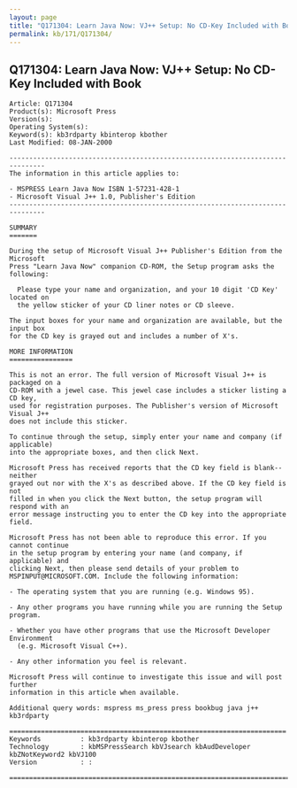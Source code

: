 ```yaml
---
layout: page
title: "Q171304: Learn Java Now: VJ++ Setup: No CD-Key Included with Book"
permalink: kb/171/Q171304/
---
```


## Q171304: Learn Java Now: VJ++ Setup: No CD-Key Included with Book

	Article: Q171304
	Product(s): Microsoft Press
	Version(s): 
	Operating System(s): 
	Keyword(s): kb3rdparty kbinterop kbother
	Last Modified: 08-JAN-2000
	
	-------------------------------------------------------------------------------
	The information in this article applies to:
	
	- MSPRESS Learn Java Now ISBN 1-57231-428-1 
	- Microsoft Visual J++ 1.0, Publisher's Edition 
	-------------------------------------------------------------------------------
	
	SUMMARY
	=======
	
	During the setup of Microsoft Visual J++ Publisher's Edition from the Microsoft
	Press "Learn Java Now" companion CD-ROM, the Setup program asks the following:
	
	  Please type your name and organization, and your 10 digit 'CD Key' located on
	  the yellow sticker of your CD liner notes or CD sleeve.
	
	The input boxes for your name and organization are available, but the input box
	for the CD key is grayed out and includes a number of X's.
	
	MORE INFORMATION
	================
	
	This is not an error. The full version of Microsoft Visual J++ is packaged on a
	CD-ROM with a jewel case. This jewel case includes a sticker listing a CD key,
	used for registration purposes. The Publisher's version of Microsoft Visual J++
	does not include this sticker.
	
	To continue through the setup, simply enter your name and company (if applicable)
	into the appropriate boxes, and then click Next.
	
	Microsoft Press has received reports that the CD key field is blank--neither
	grayed out nor with the X's as described above. If the CD key field is not
	filled in when you click the Next button, the setup program will respond with an
	error message instructing you to enter the CD key into the appropriate field.
	
	Microsoft Press has not been able to reproduce this error. If you cannot continue
	in the setup program by entering your name (and company, if applicable) and
	clicking Next, then please send details of your problem to
	MSPINPUT@MICROSOFT.COM. Include the following information:
	
	- The operating system that you are running (e.g. Windows 95).
	
	- Any other programs you have running while you are running the Setup program.
	
	- Whether you have other programs that use the Microsoft Developer Environment
	  (e.g. Microsoft Visual C++).
	
	- Any other information you feel is relevant.
	
	Microsoft Press will continue to investigate this issue and will post further
	information in this article when available.
	
	Additional query words: mspress ms_press press bookbug java j++ kb3rdparty
	
	======================================================================
	Keywords          : kb3rdparty kbinterop kbother 
	Technology        : kbMSPressSearch kbVJsearch kbAudDeveloper kbZNotKeyword2 kbVJ100
	Version           : :
	
	=============================================================================
	
